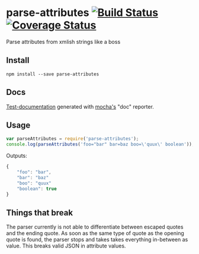 # parse-attributes [![Build Status][0]][1] [![Coverage Status][2]][3]

Parse attributes from xmlish strings like a boss


## Install

```shell
npm install --save parse-attributes
```

## Docs
[Test-documentation][4] generated with [mocha's][5] "doc" reporter.

## Usage

```js
var parseAttributes = require('parse-attributes');
console.log(parseAttributes('foo="bar" bar=baz boo=\'quux\' boolean'));
```
Outputs:
```js
{
    "foo": "bar",
    "bar": "baz"
    "boo": "quux"
    "boolean": true
}
```

## Things that break
The parser currently is not able to differentiate between escaped quotes and
the ending quote.
As soon as the same type of quote as the opening quote is found, the parser
stops and takes takes everything in-between as value. This breaks valid JSON in attribute values.


[0]: https://img.shields.io/travis/nerdlabs/parse-attributes.svg
[1]: https://travis-ci.org/nerdlabs/parse-attributes
[2]: https://img.shields.io/coveralls/nerdlabs/parse-attributes.svg
[3]: https://coveralls.io/r/nerdlabs/parse-attributes?branch=master
[4]: http://nerdlabs.github.io/parse-attributes/docs/
[5]: http://visionmedia.github.io/mocha/
